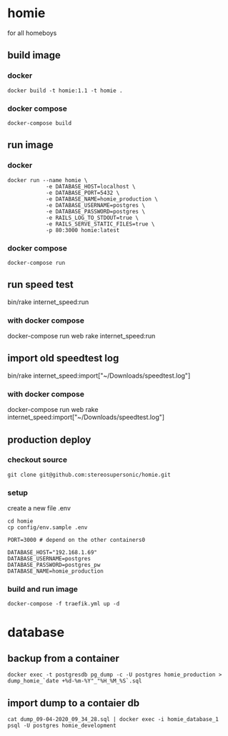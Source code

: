 # homie

for all homeboys

## build image

### docker
```
docker build -t homie:1.1 -t homie .
```

### docker compose

```
docker-compose build
```

## run image 

### docker
```
docker run --name homie \
            -e DATABASE_HOST=localhost \
            -e DATABASE_PORT=5432 \
            -e DATABASE_NAME=homie_production \
            -e DATABASE_USERNAME=postgres \
            -e DATABASE_PASSWORD=postgres \
            -e RAILS_LOG_TO_STDOUT=true \
            -e RAILS_SERVE_STATIC_FILES=true \
            -p 80:3000 homie:latest
```
### docker compose

```
docker-compose run
```

## run speed test

bin/rake internet_speed:run

### with docker compose

docker-compose run web rake internet_speed:run

## import old speedtest log

bin/rake internet_speed:import["~/Downloads/speedtest.log"]


### with docker compose

docker-compose run web rake internet_speed:import["~/Downloads/speedtest.log"]

## production deploy

### checkout source

```
git clone git@github.com:stereosupersonic/homie.git
```

### setup


create a new file .env

```
cd homie
cp config/env.sample .env
```

```
PORT=3000 # depend on the other containers0

DATABASE_HOST="192.168.1.69" 
DATABASE_USERNAME=postgres
DATABASE_PASSWORD=postgres_pw
DATABASE_NAME=homie_production
```

### build and run image

```
docker-compose -f traefik.yml up -d
```

# database

## backup from a container

```
docker exec -t postgresdb pg_dump -c -U postgres homie_production > dump_homie_`date +%d-%m-%Y"_"%H_%M_%S`.sql
```

## import dump to a contaier db

```
cat dump_09-04-2020_09_34_28.sql | docker exec -i homie_database_1 psql -U postgres homie_development
```

